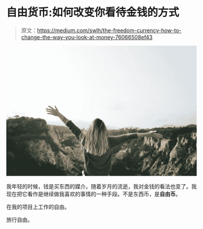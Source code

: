 # 自由货币:如何改变你看待金钱的方式

> 原文：<https://medium.com/swlh/the-freedom-currency-how-to-change-the-way-you-look-at-money-76066508ef43>

![](img/a66337828804a07cc0f69e030f59491f.png)

我年轻的时候，钱是买东西的媒介。随着岁月的流逝，我对金钱的看法也变了。我现在把它看作是继续做我喜欢的事情的一种手段。不是东西币，是**自由币**。

在我的项目上工作的自由。

旅行自由。